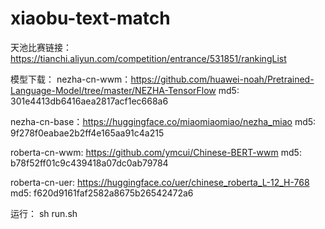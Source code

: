 # xiaobu-text-match

天池比赛链接：https://tianchi.aliyun.com/competition/entrance/531851/rankingList

模型下载：
nezha-cn-wwm：https://github.com/huawei-noah/Pretrained-Language-Model/tree/master/NEZHA-TensorFlow
md5: 301e4413db6416aea2817acf1ec668a6

nezha-cn-base：https://huggingface.co/miaomiaomiao/nezha_miao
md5: 9f278f0eabae2b2ff4e165aa91c4a215

roberta-cn-wwm: https://github.com/ymcui/Chinese-BERT-wwm
md5: b78f52ff01c9c439418a07dc0ab79784

roberta-cn-uer: https://huggingface.co/uer/chinese_roberta_L-12_H-768
md5: f620d9161faf2582a8675b26542472a6

运行：
sh run.sh
